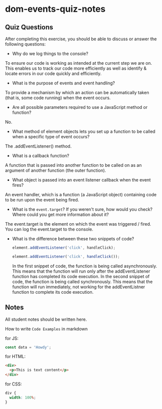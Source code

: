 # dom-events-quiz-notes

## Quiz Questions

After completing this exercise, you should be able to discuss or answer the following questions:

- Why do we log things to the console?

To ensure our code is working as intended at the current step we are on.
This enables us to track our code more efficiently as well as identify & locate errors in our code quickly and efficiently.

- What is the purpose of events and event handling?

To provide a mechanism by which an action can be automatically taken (that is, some code running) when the event occurs.

- Are all possible parameters required to use a JavaScript method or function?

No.

- What method of element objects lets you set up a function to be called when a specific type of event occurs?

The .addEventListener() method.

- What is a callback function?

A function that is passed into another function to be called on as an argument of another function (the outer function).

- What object is passed into an event listener callback when the event fires?

An event handler, which is a function (a JavaScript object) containing code to be run upon the event being fired.

- What is the `event.target`? If you weren't sure, how would you check? Where could you get more information about it?

The event.target is the element on which the event was triggered / fired.
You can log the event.target to the console.

- What is the difference between these two snippets of code?

  ```js
  element.addEventListener('click', handleClick);
  ```

  ```js
  element.addEventListener('click', handleClick());
  ```

  In the first snippet of code, the function is being called asynchronously.
  This means that the function will run only after the addEventListener function has completed its code execution.
  In the second snippet of code, the function is being called synchronously.
  This means that the function will run immediately, not working for the addEventListner function to complete its code execution.

## Notes

All student notes should be written here.

How to write `Code Examples` in markdown

for JS:

```javascript
const data = 'Howdy';
```

for HTML:

```html
<div>
  <p>This is text content</p>
</div>
```

for CSS:

```css
div {
  width: 100%;
}
```
